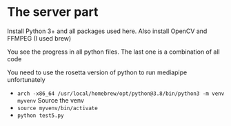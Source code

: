 # The server part
Install Python 3+ and all packages used here. Also install OpenCV and FFMPEG (I used brew)

You see the progress in all python files. The last one is a combination of all code

You need to use the rosetta version of python to run mediapipe unfortunately
- `arch -x86_64 /usr/local/homebrew/opt/python@3.8/bin/python3 -m venv myvenv`
Source the venv
- `source myvenv/bin/activate`
- `python test5.py`

